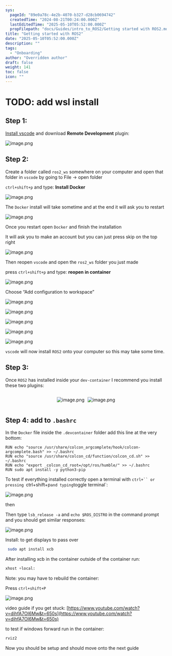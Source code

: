 ```yaml
---
sys:
  pageId: "89e0a78c-4e2b-4070-b327-d28cb0694742"
  createdTime: "2024-08-21T00:24:00.000Z"
  lastEditedTime: "2025-05-10T05:52:00.000Z"
  propFilepath: "docs/Guides/intro_to_ROS2/Getting started with ROS2.md"
title: "Getting started with ROS2"
date: "2025-05-10T05:52:00.000Z"
description: ""
tags:
  - "Onboarding"
author: "Overridden author"
draft: false
weight: 141
toc: false
icon: ""
---
```


# TODO: add wsl install

## Step 1:

[Install vscode](https://code.visualstudio.com/download) and download **Remote Development** plugin:

![image.png](https://prod-files-secure.s3.us-west-2.amazonaws.com/d518164a-d88e-44d1-a4ee-3adb3bd8bce0/efb52993-1881-4a40-b95e-6f020334f022/image.png?X-Amz-Algorithm=AWS4-HMAC-SHA256&X-Amz-Content-Sha256=UNSIGNED-PAYLOAD&X-Amz-Credential=ASIAZI2LB466SGLLG334%2F20250618%2Fus-west-2%2Fs3%2Faws4_request&X-Amz-Date=20250618T061336Z&X-Amz-Expires=3600&X-Amz-Security-Token=IQoJb3JpZ2luX2VjEJ7%2F%2F%2F%2F%2F%2F%2F%2F%2F%2FwEaCXVzLXdlc3QtMiJIMEYCIQC9kO%2FU1k59LcUjY3wI6EvU%2BBGIAVtmCSzoOjmK9bYe%2BAIhALbDdGrQkGOb7BsREIgHLzxdrKV3ptxXtIhLJT5Q6OyBKogECIf%2F%2F%2F%2F%2F%2F%2F%2F%2F%2FwEQABoMNjM3NDIzMTgzODA1IgwL1QVj5g9CAxoZ8Ckq3AMQ8B4k0JAwE7hJfidWzgnu45OYOn67jdFcLgEuRylOPvzFc8%2BknSSWdJmpW4xKe0WOVLRoTsJWl8%2Fl9EnPuP7k60zAb2U1ovlCkwNnDP4pPsA0bTk2zP7Rb1sUnLn3liwPuTxi%2FxQngj3Y3yrzlqNKuWYIY1uh43tD%2BI5OMmBEdXUsrw0hXf7AAGY3KrgHi8xf56Q%2B%2BeucKKArxGhGaJCaj%2BMOphg9uFsCx22KNe828N5sClYeFblsihkRIVhmxKVtzgTRZpSjMaN2ea8EhXbwDQIasMUmYxaoENUicYr1yiGlBZtsuRBT84ftWtGoY%2FNq1gEiBQ%2B1q09AO2DryfZFQ%2F9HjNjIFprbq2BOBweaFMFiwHx%2BrQ7lc%2FwxgFHmu0LUbujZXsyjiBPxwXlFspeivTmWcYKPs%2FflCUG%2BaHtdK9EYQqHCLZM005M7l9mNRBddHh3gBNayTAollb3JVAGNPlAgjWwxY0HBH6dk0zXXM3k2ChWbsRAc0Q7VDqrUc%2B2F2veCktcCbtH4NrFr%2F3we8Ulk4x3azTOVV0VHm99KzKa4uBwTxnfWuf7dFPEeFWzoBNpviq6QMeCXWvUPOsgaOlrntEPnKwXdrfntuhkfzpfB9aFQOQK5%2B9aVVTDyosnCBjqkAWa3YCl10GIuIFcUp09y5rp4A44o1CQYigD0NwquojHwapgFdseT7wl6Qj1Zy7nM52dVpkK0cvG7ZGOKO3Msju8Xj04NAPGZ%2BNE9FXMxM9b1o1RvT6zYsq2RCafBlmJ5fnPA1lERFRx6ee4gazDRKq48sPAnWlMk2lqh6GJAIVOdOC9mF6swlDQrXP37GtjRs2ON2%2FWIzVVR1n%2Fh7ke9q6QxOVid&X-Amz-Signature=569a7225b3d22ad3bd62dbd6e710942160e2b5d1490b6794b99d599ccaa40e0e&X-Amz-SignedHeaders=host&x-amz-checksum-mode=ENABLED&x-id=GetObject)

## Step 2:

Create a folder called `ros2_ws` somewhere on your computer and open that folder in `vscode` by going to File → open folder 

`ctrl+shift+p` and type: **Install Docker**

![image.png](https://prod-files-secure.s3.us-west-2.amazonaws.com/d518164a-d88e-44d1-a4ee-3adb3bd8bce0/2269dc0e-1cd5-47ff-bceb-c04ad9b2eab0/image.png?X-Amz-Algorithm=AWS4-HMAC-SHA256&X-Amz-Content-Sha256=UNSIGNED-PAYLOAD&X-Amz-Credential=ASIAZI2LB466SGLLG334%2F20250618%2Fus-west-2%2Fs3%2Faws4_request&X-Amz-Date=20250618T061336Z&X-Amz-Expires=3600&X-Amz-Security-Token=IQoJb3JpZ2luX2VjEJ7%2F%2F%2F%2F%2F%2F%2F%2F%2F%2FwEaCXVzLXdlc3QtMiJIMEYCIQC9kO%2FU1k59LcUjY3wI6EvU%2BBGIAVtmCSzoOjmK9bYe%2BAIhALbDdGrQkGOb7BsREIgHLzxdrKV3ptxXtIhLJT5Q6OyBKogECIf%2F%2F%2F%2F%2F%2F%2F%2F%2F%2FwEQABoMNjM3NDIzMTgzODA1IgwL1QVj5g9CAxoZ8Ckq3AMQ8B4k0JAwE7hJfidWzgnu45OYOn67jdFcLgEuRylOPvzFc8%2BknSSWdJmpW4xKe0WOVLRoTsJWl8%2Fl9EnPuP7k60zAb2U1ovlCkwNnDP4pPsA0bTk2zP7Rb1sUnLn3liwPuTxi%2FxQngj3Y3yrzlqNKuWYIY1uh43tD%2BI5OMmBEdXUsrw0hXf7AAGY3KrgHi8xf56Q%2B%2BeucKKArxGhGaJCaj%2BMOphg9uFsCx22KNe828N5sClYeFblsihkRIVhmxKVtzgTRZpSjMaN2ea8EhXbwDQIasMUmYxaoENUicYr1yiGlBZtsuRBT84ftWtGoY%2FNq1gEiBQ%2B1q09AO2DryfZFQ%2F9HjNjIFprbq2BOBweaFMFiwHx%2BrQ7lc%2FwxgFHmu0LUbujZXsyjiBPxwXlFspeivTmWcYKPs%2FflCUG%2BaHtdK9EYQqHCLZM005M7l9mNRBddHh3gBNayTAollb3JVAGNPlAgjWwxY0HBH6dk0zXXM3k2ChWbsRAc0Q7VDqrUc%2B2F2veCktcCbtH4NrFr%2F3we8Ulk4x3azTOVV0VHm99KzKa4uBwTxnfWuf7dFPEeFWzoBNpviq6QMeCXWvUPOsgaOlrntEPnKwXdrfntuhkfzpfB9aFQOQK5%2B9aVVTDyosnCBjqkAWa3YCl10GIuIFcUp09y5rp4A44o1CQYigD0NwquojHwapgFdseT7wl6Qj1Zy7nM52dVpkK0cvG7ZGOKO3Msju8Xj04NAPGZ%2BNE9FXMxM9b1o1RvT6zYsq2RCafBlmJ5fnPA1lERFRx6ee4gazDRKq48sPAnWlMk2lqh6GJAIVOdOC9mF6swlDQrXP37GtjRs2ON2%2FWIzVVR1n%2Fh7ke9q6QxOVid&X-Amz-Signature=e136d37cf5830c757b0472eed1c4d697ad963bbabc5b083b8f6b4cdcf0bd68e2&X-Amz-SignedHeaders=host&x-amz-checksum-mode=ENABLED&x-id=GetObject)

The `Docker` install will take sometime and at the end it will ask you to restart

![image.png](https://prod-files-secure.s3.us-west-2.amazonaws.com/d518164a-d88e-44d1-a4ee-3adb3bd8bce0/ed233f78-be33-4b1f-b89c-9c346c0e961e/image.png?X-Amz-Algorithm=AWS4-HMAC-SHA256&X-Amz-Content-Sha256=UNSIGNED-PAYLOAD&X-Amz-Credential=ASIAZI2LB466SGLLG334%2F20250618%2Fus-west-2%2Fs3%2Faws4_request&X-Amz-Date=20250618T061336Z&X-Amz-Expires=3600&X-Amz-Security-Token=IQoJb3JpZ2luX2VjEJ7%2F%2F%2F%2F%2F%2F%2F%2F%2F%2FwEaCXVzLXdlc3QtMiJIMEYCIQC9kO%2FU1k59LcUjY3wI6EvU%2BBGIAVtmCSzoOjmK9bYe%2BAIhALbDdGrQkGOb7BsREIgHLzxdrKV3ptxXtIhLJT5Q6OyBKogECIf%2F%2F%2F%2F%2F%2F%2F%2F%2F%2FwEQABoMNjM3NDIzMTgzODA1IgwL1QVj5g9CAxoZ8Ckq3AMQ8B4k0JAwE7hJfidWzgnu45OYOn67jdFcLgEuRylOPvzFc8%2BknSSWdJmpW4xKe0WOVLRoTsJWl8%2Fl9EnPuP7k60zAb2U1ovlCkwNnDP4pPsA0bTk2zP7Rb1sUnLn3liwPuTxi%2FxQngj3Y3yrzlqNKuWYIY1uh43tD%2BI5OMmBEdXUsrw0hXf7AAGY3KrgHi8xf56Q%2B%2BeucKKArxGhGaJCaj%2BMOphg9uFsCx22KNe828N5sClYeFblsihkRIVhmxKVtzgTRZpSjMaN2ea8EhXbwDQIasMUmYxaoENUicYr1yiGlBZtsuRBT84ftWtGoY%2FNq1gEiBQ%2B1q09AO2DryfZFQ%2F9HjNjIFprbq2BOBweaFMFiwHx%2BrQ7lc%2FwxgFHmu0LUbujZXsyjiBPxwXlFspeivTmWcYKPs%2FflCUG%2BaHtdK9EYQqHCLZM005M7l9mNRBddHh3gBNayTAollb3JVAGNPlAgjWwxY0HBH6dk0zXXM3k2ChWbsRAc0Q7VDqrUc%2B2F2veCktcCbtH4NrFr%2F3we8Ulk4x3azTOVV0VHm99KzKa4uBwTxnfWuf7dFPEeFWzoBNpviq6QMeCXWvUPOsgaOlrntEPnKwXdrfntuhkfzpfB9aFQOQK5%2B9aVVTDyosnCBjqkAWa3YCl10GIuIFcUp09y5rp4A44o1CQYigD0NwquojHwapgFdseT7wl6Qj1Zy7nM52dVpkK0cvG7ZGOKO3Msju8Xj04NAPGZ%2BNE9FXMxM9b1o1RvT6zYsq2RCafBlmJ5fnPA1lERFRx6ee4gazDRKq48sPAnWlMk2lqh6GJAIVOdOC9mF6swlDQrXP37GtjRs2ON2%2FWIzVVR1n%2Fh7ke9q6QxOVid&X-Amz-Signature=76a32fba0f65566305c0e9d76c98817d3b52fe3b1acef5f0771af6143410d291&X-Amz-SignedHeaders=host&x-amz-checksum-mode=ENABLED&x-id=GetObject)

Once you restart open `Docker` and finish the installation

It will ask you to make an account but you can just press skip on the top right

![image.png](https://prod-files-secure.s3.us-west-2.amazonaws.com/d518164a-d88e-44d1-a4ee-3adb3bd8bce0/21010ad9-1659-4fd9-9f59-9932a09b2a3d/image.png?X-Amz-Algorithm=AWS4-HMAC-SHA256&X-Amz-Content-Sha256=UNSIGNED-PAYLOAD&X-Amz-Credential=ASIAZI2LB466SGLLG334%2F20250618%2Fus-west-2%2Fs3%2Faws4_request&X-Amz-Date=20250618T061336Z&X-Amz-Expires=3600&X-Amz-Security-Token=IQoJb3JpZ2luX2VjEJ7%2F%2F%2F%2F%2F%2F%2F%2F%2F%2FwEaCXVzLXdlc3QtMiJIMEYCIQC9kO%2FU1k59LcUjY3wI6EvU%2BBGIAVtmCSzoOjmK9bYe%2BAIhALbDdGrQkGOb7BsREIgHLzxdrKV3ptxXtIhLJT5Q6OyBKogECIf%2F%2F%2F%2F%2F%2F%2F%2F%2F%2FwEQABoMNjM3NDIzMTgzODA1IgwL1QVj5g9CAxoZ8Ckq3AMQ8B4k0JAwE7hJfidWzgnu45OYOn67jdFcLgEuRylOPvzFc8%2BknSSWdJmpW4xKe0WOVLRoTsJWl8%2Fl9EnPuP7k60zAb2U1ovlCkwNnDP4pPsA0bTk2zP7Rb1sUnLn3liwPuTxi%2FxQngj3Y3yrzlqNKuWYIY1uh43tD%2BI5OMmBEdXUsrw0hXf7AAGY3KrgHi8xf56Q%2B%2BeucKKArxGhGaJCaj%2BMOphg9uFsCx22KNe828N5sClYeFblsihkRIVhmxKVtzgTRZpSjMaN2ea8EhXbwDQIasMUmYxaoENUicYr1yiGlBZtsuRBT84ftWtGoY%2FNq1gEiBQ%2B1q09AO2DryfZFQ%2F9HjNjIFprbq2BOBweaFMFiwHx%2BrQ7lc%2FwxgFHmu0LUbujZXsyjiBPxwXlFspeivTmWcYKPs%2FflCUG%2BaHtdK9EYQqHCLZM005M7l9mNRBddHh3gBNayTAollb3JVAGNPlAgjWwxY0HBH6dk0zXXM3k2ChWbsRAc0Q7VDqrUc%2B2F2veCktcCbtH4NrFr%2F3we8Ulk4x3azTOVV0VHm99KzKa4uBwTxnfWuf7dFPEeFWzoBNpviq6QMeCXWvUPOsgaOlrntEPnKwXdrfntuhkfzpfB9aFQOQK5%2B9aVVTDyosnCBjqkAWa3YCl10GIuIFcUp09y5rp4A44o1CQYigD0NwquojHwapgFdseT7wl6Qj1Zy7nM52dVpkK0cvG7ZGOKO3Msju8Xj04NAPGZ%2BNE9FXMxM9b1o1RvT6zYsq2RCafBlmJ5fnPA1lERFRx6ee4gazDRKq48sPAnWlMk2lqh6GJAIVOdOC9mF6swlDQrXP37GtjRs2ON2%2FWIzVVR1n%2Fh7ke9q6QxOVid&X-Amz-Signature=4539a123b5eed35ba4fddf09db85aec168cade4bb568ecbf7c2855214b303f59&X-Amz-SignedHeaders=host&x-amz-checksum-mode=ENABLED&x-id=GetObject)

Then reopen `vscode` and open the `ros2_ws` folder you just made

press `ctrl+shift+p` and type: **reopen in container**

![image.png](https://prod-files-secure.s3.us-west-2.amazonaws.com/d518164a-d88e-44d1-a4ee-3adb3bd8bce0/4e93b8c2-41ad-488c-8095-c74205196118/image.png?X-Amz-Algorithm=AWS4-HMAC-SHA256&X-Amz-Content-Sha256=UNSIGNED-PAYLOAD&X-Amz-Credential=ASIAZI2LB466SGLLG334%2F20250618%2Fus-west-2%2Fs3%2Faws4_request&X-Amz-Date=20250618T061336Z&X-Amz-Expires=3600&X-Amz-Security-Token=IQoJb3JpZ2luX2VjEJ7%2F%2F%2F%2F%2F%2F%2F%2F%2F%2FwEaCXVzLXdlc3QtMiJIMEYCIQC9kO%2FU1k59LcUjY3wI6EvU%2BBGIAVtmCSzoOjmK9bYe%2BAIhALbDdGrQkGOb7BsREIgHLzxdrKV3ptxXtIhLJT5Q6OyBKogECIf%2F%2F%2F%2F%2F%2F%2F%2F%2F%2FwEQABoMNjM3NDIzMTgzODA1IgwL1QVj5g9CAxoZ8Ckq3AMQ8B4k0JAwE7hJfidWzgnu45OYOn67jdFcLgEuRylOPvzFc8%2BknSSWdJmpW4xKe0WOVLRoTsJWl8%2Fl9EnPuP7k60zAb2U1ovlCkwNnDP4pPsA0bTk2zP7Rb1sUnLn3liwPuTxi%2FxQngj3Y3yrzlqNKuWYIY1uh43tD%2BI5OMmBEdXUsrw0hXf7AAGY3KrgHi8xf56Q%2B%2BeucKKArxGhGaJCaj%2BMOphg9uFsCx22KNe828N5sClYeFblsihkRIVhmxKVtzgTRZpSjMaN2ea8EhXbwDQIasMUmYxaoENUicYr1yiGlBZtsuRBT84ftWtGoY%2FNq1gEiBQ%2B1q09AO2DryfZFQ%2F9HjNjIFprbq2BOBweaFMFiwHx%2BrQ7lc%2FwxgFHmu0LUbujZXsyjiBPxwXlFspeivTmWcYKPs%2FflCUG%2BaHtdK9EYQqHCLZM005M7l9mNRBddHh3gBNayTAollb3JVAGNPlAgjWwxY0HBH6dk0zXXM3k2ChWbsRAc0Q7VDqrUc%2B2F2veCktcCbtH4NrFr%2F3we8Ulk4x3azTOVV0VHm99KzKa4uBwTxnfWuf7dFPEeFWzoBNpviq6QMeCXWvUPOsgaOlrntEPnKwXdrfntuhkfzpfB9aFQOQK5%2B9aVVTDyosnCBjqkAWa3YCl10GIuIFcUp09y5rp4A44o1CQYigD0NwquojHwapgFdseT7wl6Qj1Zy7nM52dVpkK0cvG7ZGOKO3Msju8Xj04NAPGZ%2BNE9FXMxM9b1o1RvT6zYsq2RCafBlmJ5fnPA1lERFRx6ee4gazDRKq48sPAnWlMk2lqh6GJAIVOdOC9mF6swlDQrXP37GtjRs2ON2%2FWIzVVR1n%2Fh7ke9q6QxOVid&X-Amz-Signature=b2d941f8149dc5e87c23474b0998da0a81031887c2e6311b3cde2dfa3c4d113b&X-Amz-SignedHeaders=host&x-amz-checksum-mode=ENABLED&x-id=GetObject)

Choose “Add configuration to workspace”

![image.png](https://prod-files-secure.s3.us-west-2.amazonaws.com/d518164a-d88e-44d1-a4ee-3adb3bd8bce0/9560b282-5060-4989-ba37-97e7b2c22476/image.png?X-Amz-Algorithm=AWS4-HMAC-SHA256&X-Amz-Content-Sha256=UNSIGNED-PAYLOAD&X-Amz-Credential=ASIAZI2LB466SGLLG334%2F20250618%2Fus-west-2%2Fs3%2Faws4_request&X-Amz-Date=20250618T061336Z&X-Amz-Expires=3600&X-Amz-Security-Token=IQoJb3JpZ2luX2VjEJ7%2F%2F%2F%2F%2F%2F%2F%2F%2F%2FwEaCXVzLXdlc3QtMiJIMEYCIQC9kO%2FU1k59LcUjY3wI6EvU%2BBGIAVtmCSzoOjmK9bYe%2BAIhALbDdGrQkGOb7BsREIgHLzxdrKV3ptxXtIhLJT5Q6OyBKogECIf%2F%2F%2F%2F%2F%2F%2F%2F%2F%2FwEQABoMNjM3NDIzMTgzODA1IgwL1QVj5g9CAxoZ8Ckq3AMQ8B4k0JAwE7hJfidWzgnu45OYOn67jdFcLgEuRylOPvzFc8%2BknSSWdJmpW4xKe0WOVLRoTsJWl8%2Fl9EnPuP7k60zAb2U1ovlCkwNnDP4pPsA0bTk2zP7Rb1sUnLn3liwPuTxi%2FxQngj3Y3yrzlqNKuWYIY1uh43tD%2BI5OMmBEdXUsrw0hXf7AAGY3KrgHi8xf56Q%2B%2BeucKKArxGhGaJCaj%2BMOphg9uFsCx22KNe828N5sClYeFblsihkRIVhmxKVtzgTRZpSjMaN2ea8EhXbwDQIasMUmYxaoENUicYr1yiGlBZtsuRBT84ftWtGoY%2FNq1gEiBQ%2B1q09AO2DryfZFQ%2F9HjNjIFprbq2BOBweaFMFiwHx%2BrQ7lc%2FwxgFHmu0LUbujZXsyjiBPxwXlFspeivTmWcYKPs%2FflCUG%2BaHtdK9EYQqHCLZM005M7l9mNRBddHh3gBNayTAollb3JVAGNPlAgjWwxY0HBH6dk0zXXM3k2ChWbsRAc0Q7VDqrUc%2B2F2veCktcCbtH4NrFr%2F3we8Ulk4x3azTOVV0VHm99KzKa4uBwTxnfWuf7dFPEeFWzoBNpviq6QMeCXWvUPOsgaOlrntEPnKwXdrfntuhkfzpfB9aFQOQK5%2B9aVVTDyosnCBjqkAWa3YCl10GIuIFcUp09y5rp4A44o1CQYigD0NwquojHwapgFdseT7wl6Qj1Zy7nM52dVpkK0cvG7ZGOKO3Msju8Xj04NAPGZ%2BNE9FXMxM9b1o1RvT6zYsq2RCafBlmJ5fnPA1lERFRx6ee4gazDRKq48sPAnWlMk2lqh6GJAIVOdOC9mF6swlDQrXP37GtjRs2ON2%2FWIzVVR1n%2Fh7ke9q6QxOVid&X-Amz-Signature=753d6cff5a94feded2b697d0603fad361d00feb0a56bafb3d119383c0230cd88&X-Amz-SignedHeaders=host&x-amz-checksum-mode=ENABLED&x-id=GetObject)

![image.png](https://prod-files-secure.s3.us-west-2.amazonaws.com/d518164a-d88e-44d1-a4ee-3adb3bd8bce0/2ee63f81-886b-48e8-a553-dc6e5eac99e4/image.png?X-Amz-Algorithm=AWS4-HMAC-SHA256&X-Amz-Content-Sha256=UNSIGNED-PAYLOAD&X-Amz-Credential=ASIAZI2LB466SGLLG334%2F20250618%2Fus-west-2%2Fs3%2Faws4_request&X-Amz-Date=20250618T061336Z&X-Amz-Expires=3600&X-Amz-Security-Token=IQoJb3JpZ2luX2VjEJ7%2F%2F%2F%2F%2F%2F%2F%2F%2F%2FwEaCXVzLXdlc3QtMiJIMEYCIQC9kO%2FU1k59LcUjY3wI6EvU%2BBGIAVtmCSzoOjmK9bYe%2BAIhALbDdGrQkGOb7BsREIgHLzxdrKV3ptxXtIhLJT5Q6OyBKogECIf%2F%2F%2F%2F%2F%2F%2F%2F%2F%2FwEQABoMNjM3NDIzMTgzODA1IgwL1QVj5g9CAxoZ8Ckq3AMQ8B4k0JAwE7hJfidWzgnu45OYOn67jdFcLgEuRylOPvzFc8%2BknSSWdJmpW4xKe0WOVLRoTsJWl8%2Fl9EnPuP7k60zAb2U1ovlCkwNnDP4pPsA0bTk2zP7Rb1sUnLn3liwPuTxi%2FxQngj3Y3yrzlqNKuWYIY1uh43tD%2BI5OMmBEdXUsrw0hXf7AAGY3KrgHi8xf56Q%2B%2BeucKKArxGhGaJCaj%2BMOphg9uFsCx22KNe828N5sClYeFblsihkRIVhmxKVtzgTRZpSjMaN2ea8EhXbwDQIasMUmYxaoENUicYr1yiGlBZtsuRBT84ftWtGoY%2FNq1gEiBQ%2B1q09AO2DryfZFQ%2F9HjNjIFprbq2BOBweaFMFiwHx%2BrQ7lc%2FwxgFHmu0LUbujZXsyjiBPxwXlFspeivTmWcYKPs%2FflCUG%2BaHtdK9EYQqHCLZM005M7l9mNRBddHh3gBNayTAollb3JVAGNPlAgjWwxY0HBH6dk0zXXM3k2ChWbsRAc0Q7VDqrUc%2B2F2veCktcCbtH4NrFr%2F3we8Ulk4x3azTOVV0VHm99KzKa4uBwTxnfWuf7dFPEeFWzoBNpviq6QMeCXWvUPOsgaOlrntEPnKwXdrfntuhkfzpfB9aFQOQK5%2B9aVVTDyosnCBjqkAWa3YCl10GIuIFcUp09y5rp4A44o1CQYigD0NwquojHwapgFdseT7wl6Qj1Zy7nM52dVpkK0cvG7ZGOKO3Msju8Xj04NAPGZ%2BNE9FXMxM9b1o1RvT6zYsq2RCafBlmJ5fnPA1lERFRx6ee4gazDRKq48sPAnWlMk2lqh6GJAIVOdOC9mF6swlDQrXP37GtjRs2ON2%2FWIzVVR1n%2Fh7ke9q6QxOVid&X-Amz-Signature=9b50c33a222d60e1df49eacbf39469a1b618c0a12891b056f2c2a1bfc3a18ef0&X-Amz-SignedHeaders=host&x-amz-checksum-mode=ENABLED&x-id=GetObject)

![image.png](https://prod-files-secure.s3.us-west-2.amazonaws.com/d518164a-d88e-44d1-a4ee-3adb3bd8bce0/ae1580b2-b048-407e-aed9-b584224a7a04/image.png?X-Amz-Algorithm=AWS4-HMAC-SHA256&X-Amz-Content-Sha256=UNSIGNED-PAYLOAD&X-Amz-Credential=ASIAZI2LB466SGLLG334%2F20250618%2Fus-west-2%2Fs3%2Faws4_request&X-Amz-Date=20250618T061336Z&X-Amz-Expires=3600&X-Amz-Security-Token=IQoJb3JpZ2luX2VjEJ7%2F%2F%2F%2F%2F%2F%2F%2F%2F%2FwEaCXVzLXdlc3QtMiJIMEYCIQC9kO%2FU1k59LcUjY3wI6EvU%2BBGIAVtmCSzoOjmK9bYe%2BAIhALbDdGrQkGOb7BsREIgHLzxdrKV3ptxXtIhLJT5Q6OyBKogECIf%2F%2F%2F%2F%2F%2F%2F%2F%2F%2FwEQABoMNjM3NDIzMTgzODA1IgwL1QVj5g9CAxoZ8Ckq3AMQ8B4k0JAwE7hJfidWzgnu45OYOn67jdFcLgEuRylOPvzFc8%2BknSSWdJmpW4xKe0WOVLRoTsJWl8%2Fl9EnPuP7k60zAb2U1ovlCkwNnDP4pPsA0bTk2zP7Rb1sUnLn3liwPuTxi%2FxQngj3Y3yrzlqNKuWYIY1uh43tD%2BI5OMmBEdXUsrw0hXf7AAGY3KrgHi8xf56Q%2B%2BeucKKArxGhGaJCaj%2BMOphg9uFsCx22KNe828N5sClYeFblsihkRIVhmxKVtzgTRZpSjMaN2ea8EhXbwDQIasMUmYxaoENUicYr1yiGlBZtsuRBT84ftWtGoY%2FNq1gEiBQ%2B1q09AO2DryfZFQ%2F9HjNjIFprbq2BOBweaFMFiwHx%2BrQ7lc%2FwxgFHmu0LUbujZXsyjiBPxwXlFspeivTmWcYKPs%2FflCUG%2BaHtdK9EYQqHCLZM005M7l9mNRBddHh3gBNayTAollb3JVAGNPlAgjWwxY0HBH6dk0zXXM3k2ChWbsRAc0Q7VDqrUc%2B2F2veCktcCbtH4NrFr%2F3we8Ulk4x3azTOVV0VHm99KzKa4uBwTxnfWuf7dFPEeFWzoBNpviq6QMeCXWvUPOsgaOlrntEPnKwXdrfntuhkfzpfB9aFQOQK5%2B9aVVTDyosnCBjqkAWa3YCl10GIuIFcUp09y5rp4A44o1CQYigD0NwquojHwapgFdseT7wl6Qj1Zy7nM52dVpkK0cvG7ZGOKO3Msju8Xj04NAPGZ%2BNE9FXMxM9b1o1RvT6zYsq2RCafBlmJ5fnPA1lERFRx6ee4gazDRKq48sPAnWlMk2lqh6GJAIVOdOC9mF6swlDQrXP37GtjRs2ON2%2FWIzVVR1n%2Fh7ke9q6QxOVid&X-Amz-Signature=720e0bbfba25088f6b42568239797c8684bcfa8b5aea3868ba769401920a6919&X-Amz-SignedHeaders=host&x-amz-checksum-mode=ENABLED&x-id=GetObject)

![image.png](https://prod-files-secure.s3.us-west-2.amazonaws.com/d518164a-d88e-44d1-a4ee-3adb3bd8bce0/53255b28-f75e-430f-b9e3-c0ac8577e42b/image.png?X-Amz-Algorithm=AWS4-HMAC-SHA256&X-Amz-Content-Sha256=UNSIGNED-PAYLOAD&X-Amz-Credential=ASIAZI2LB466SGLLG334%2F20250618%2Fus-west-2%2Fs3%2Faws4_request&X-Amz-Date=20250618T061336Z&X-Amz-Expires=3600&X-Amz-Security-Token=IQoJb3JpZ2luX2VjEJ7%2F%2F%2F%2F%2F%2F%2F%2F%2F%2FwEaCXVzLXdlc3QtMiJIMEYCIQC9kO%2FU1k59LcUjY3wI6EvU%2BBGIAVtmCSzoOjmK9bYe%2BAIhALbDdGrQkGOb7BsREIgHLzxdrKV3ptxXtIhLJT5Q6OyBKogECIf%2F%2F%2F%2F%2F%2F%2F%2F%2F%2FwEQABoMNjM3NDIzMTgzODA1IgwL1QVj5g9CAxoZ8Ckq3AMQ8B4k0JAwE7hJfidWzgnu45OYOn67jdFcLgEuRylOPvzFc8%2BknSSWdJmpW4xKe0WOVLRoTsJWl8%2Fl9EnPuP7k60zAb2U1ovlCkwNnDP4pPsA0bTk2zP7Rb1sUnLn3liwPuTxi%2FxQngj3Y3yrzlqNKuWYIY1uh43tD%2BI5OMmBEdXUsrw0hXf7AAGY3KrgHi8xf56Q%2B%2BeucKKArxGhGaJCaj%2BMOphg9uFsCx22KNe828N5sClYeFblsihkRIVhmxKVtzgTRZpSjMaN2ea8EhXbwDQIasMUmYxaoENUicYr1yiGlBZtsuRBT84ftWtGoY%2FNq1gEiBQ%2B1q09AO2DryfZFQ%2F9HjNjIFprbq2BOBweaFMFiwHx%2BrQ7lc%2FwxgFHmu0LUbujZXsyjiBPxwXlFspeivTmWcYKPs%2FflCUG%2BaHtdK9EYQqHCLZM005M7l9mNRBddHh3gBNayTAollb3JVAGNPlAgjWwxY0HBH6dk0zXXM3k2ChWbsRAc0Q7VDqrUc%2B2F2veCktcCbtH4NrFr%2F3we8Ulk4x3azTOVV0VHm99KzKa4uBwTxnfWuf7dFPEeFWzoBNpviq6QMeCXWvUPOsgaOlrntEPnKwXdrfntuhkfzpfB9aFQOQK5%2B9aVVTDyosnCBjqkAWa3YCl10GIuIFcUp09y5rp4A44o1CQYigD0NwquojHwapgFdseT7wl6Qj1Zy7nM52dVpkK0cvG7ZGOKO3Msju8Xj04NAPGZ%2BNE9FXMxM9b1o1RvT6zYsq2RCafBlmJ5fnPA1lERFRx6ee4gazDRKq48sPAnWlMk2lqh6GJAIVOdOC9mF6swlDQrXP37GtjRs2ON2%2FWIzVVR1n%2Fh7ke9q6QxOVid&X-Amz-Signature=d3fe6e0a3aaa4c9f1068f4e734428c3c59fde2c4f0e66af8b52beb363c8ff0e5&X-Amz-SignedHeaders=host&x-amz-checksum-mode=ENABLED&x-id=GetObject)

![image.png](https://prod-files-secure.s3.us-west-2.amazonaws.com/d518164a-d88e-44d1-a4ee-3adb3bd8bce0/7c562767-5af9-4ffb-97d1-327bcdf4ee00/image.png?X-Amz-Algorithm=AWS4-HMAC-SHA256&X-Amz-Content-Sha256=UNSIGNED-PAYLOAD&X-Amz-Credential=ASIAZI2LB466SGLLG334%2F20250618%2Fus-west-2%2Fs3%2Faws4_request&X-Amz-Date=20250618T061336Z&X-Amz-Expires=3600&X-Amz-Security-Token=IQoJb3JpZ2luX2VjEJ7%2F%2F%2F%2F%2F%2F%2F%2F%2F%2FwEaCXVzLXdlc3QtMiJIMEYCIQC9kO%2FU1k59LcUjY3wI6EvU%2BBGIAVtmCSzoOjmK9bYe%2BAIhALbDdGrQkGOb7BsREIgHLzxdrKV3ptxXtIhLJT5Q6OyBKogECIf%2F%2F%2F%2F%2F%2F%2F%2F%2F%2FwEQABoMNjM3NDIzMTgzODA1IgwL1QVj5g9CAxoZ8Ckq3AMQ8B4k0JAwE7hJfidWzgnu45OYOn67jdFcLgEuRylOPvzFc8%2BknSSWdJmpW4xKe0WOVLRoTsJWl8%2Fl9EnPuP7k60zAb2U1ovlCkwNnDP4pPsA0bTk2zP7Rb1sUnLn3liwPuTxi%2FxQngj3Y3yrzlqNKuWYIY1uh43tD%2BI5OMmBEdXUsrw0hXf7AAGY3KrgHi8xf56Q%2B%2BeucKKArxGhGaJCaj%2BMOphg9uFsCx22KNe828N5sClYeFblsihkRIVhmxKVtzgTRZpSjMaN2ea8EhXbwDQIasMUmYxaoENUicYr1yiGlBZtsuRBT84ftWtGoY%2FNq1gEiBQ%2B1q09AO2DryfZFQ%2F9HjNjIFprbq2BOBweaFMFiwHx%2BrQ7lc%2FwxgFHmu0LUbujZXsyjiBPxwXlFspeivTmWcYKPs%2FflCUG%2BaHtdK9EYQqHCLZM005M7l9mNRBddHh3gBNayTAollb3JVAGNPlAgjWwxY0HBH6dk0zXXM3k2ChWbsRAc0Q7VDqrUc%2B2F2veCktcCbtH4NrFr%2F3we8Ulk4x3azTOVV0VHm99KzKa4uBwTxnfWuf7dFPEeFWzoBNpviq6QMeCXWvUPOsgaOlrntEPnKwXdrfntuhkfzpfB9aFQOQK5%2B9aVVTDyosnCBjqkAWa3YCl10GIuIFcUp09y5rp4A44o1CQYigD0NwquojHwapgFdseT7wl6Qj1Zy7nM52dVpkK0cvG7ZGOKO3Msju8Xj04NAPGZ%2BNE9FXMxM9b1o1RvT6zYsq2RCafBlmJ5fnPA1lERFRx6ee4gazDRKq48sPAnWlMk2lqh6GJAIVOdOC9mF6swlDQrXP37GtjRs2ON2%2FWIzVVR1n%2Fh7ke9q6QxOVid&X-Amz-Signature=64f8c9d64eaf06d71d85f1ad0c517d96d2dc227fb06ae2c303181a46cec4d824&X-Amz-SignedHeaders=host&x-amz-checksum-mode=ENABLED&x-id=GetObject)

`vscode` will now install `ROS2` onto your computer so this may take some time.

## Step 3:

Once `ROS2` has installed inside your `dev-container` I recommend you install these two plugins:

<div style="display: flex;flex-direction: row; column-gap:10px; max-width: 630px;justify-content: center;">
<div>

![image.png](https://prod-files-secure.s3.us-west-2.amazonaws.com/d518164a-d88e-44d1-a4ee-3adb3bd8bce0/3fc3d550-5a54-4ba1-ba6b-faa01cdb7369/image.png?X-Amz-Algorithm=AWS4-HMAC-SHA256&X-Amz-Content-Sha256=UNSIGNED-PAYLOAD&X-Amz-Credential=ASIAZI2LB466Q7JQCEFQ%2F20250618%2Fus-west-2%2Fs3%2Faws4_request&X-Amz-Date=20250618T061340Z&X-Amz-Expires=3600&X-Amz-Security-Token=IQoJb3JpZ2luX2VjEJ7%2F%2F%2F%2F%2F%2F%2F%2F%2F%2FwEaCXVzLXdlc3QtMiJIMEYCIQDYIesZLx0Mflb8DPke2fPu9ufSd%2FOq7%2FIyBksvSSafCQIhALJbMcVIbXFERY8o90OikqefD%2BBwOcL7h%2BC5U175q4M7KogECIf%2F%2F%2F%2F%2F%2F%2F%2F%2F%2FwEQABoMNjM3NDIzMTgzODA1IgzSNmjEIvMcrDku31Mq3ANYI3DOMxU3A%2B7eSOOUYUWRaYkjwMmEicolMMix5PgiZIiRvhs7USXz1%2FwpDloe%2FquZjsoag3GZ5aZgCc5hDDNwzEQifRED%2Fvu3OquBeuB7mPaJOs07WrNjWiAFuMj%2F%2FEI5VI1PVy2xds8KFIaWBhQlk8CgyTOrVE7IS1f4%2BM9LYGS79LSO0F4eGTE5XzeQOOY4vZ7g3sdLiu7HHlrTDx5g4irVktZMmYpNNgTroJQgrKxi6pDHVb%2BojcsDMFJXM5ctf%2BYbeV58SYQ07plOWbAd7YEnxjtf%2FwkqXT56NQ96v1%2BcJ4wh7CrjanVBZWxI2GWc50x1YOGU%2Bnfzm%2F1YVaE5aCBVGyDIOJdj6wl9lMnQwLDM1mjdPFJjTIf4yP2DjP5jECS7CyJ4PcsB6XVJHlD9FT9f3T%2Fp1ugmAjR86uMcVxjsJq4Iwij5jBF252ibf6Akpc1aVcXhSQTnqvT7eJz9EmMJ3L6aAn7N6SSVIfT8ZNIEFEXCqk7RjRPOx%2BO52KHfAlcq6X00GooGQd6WIfXLHKnoi6njdHrgrb5%2BpnIEgNtqlOr8%2Bxz5zJYux%2F%2FPSl8EQst%2F8vlx1i2P8HZ%2BN4q4KrLlPDOiWi6liv3NYOTCvpI4NTc8QH6ggFxVjDC9o8nCBjqkAZ53nKdVYiPRkBsbUeFvAEbqj5hausuIAVtO43P4HTZgLKvzeMoIHS%2BuIJlt6CGrKzwYi%2B0kJAbGqEbl67sStDLLxQtCWWy5RrnZiXuMRM2XM3RSB37gxQqijPFNKNmg6W3CPbOVKFqQa0tdynEh5x8K8JMRAXlyrZlgDSGsc6Vc2IriympfVlX0vvxccYx9M3VDbrIPX%2BEm9shLBy0e2fSyZqnM&X-Amz-Signature=f25f7b6190ff3566291de043b871fae15fa2e13e3f5a70c0497eba09a4fe5f35&X-Amz-SignedHeaders=host&x-amz-checksum-mode=ENABLED&x-id=GetObject)

</div>
<div>

![image.png](https://prod-files-secure.s3.us-west-2.amazonaws.com/d518164a-d88e-44d1-a4ee-3adb3bd8bce0/d994cc66-13c2-4093-a5a3-f84cf4601a82/image.png?X-Amz-Algorithm=AWS4-HMAC-SHA256&X-Amz-Content-Sha256=UNSIGNED-PAYLOAD&X-Amz-Credential=ASIAZI2LB4664QWVLY5K%2F20250618%2Fus-west-2%2Fs3%2Faws4_request&X-Amz-Date=20250618T061340Z&X-Amz-Expires=3600&X-Amz-Security-Token=IQoJb3JpZ2luX2VjEJ7%2F%2F%2F%2F%2F%2F%2F%2F%2F%2FwEaCXVzLXdlc3QtMiJGMEQCIHJuSiX5tAoS0gu3zSHZp9LS0sJke5aNRMZALhdUcvm1AiA6XdLkbGTxHthTW%2Fc%2BNoUtZ7UE6tMXrEJxX3v4wcJQDCqIBAiH%2F%2F%2F%2F%2F%2F%2F%2F%2F%2F8BEAAaDDYzNzQyMzE4MzgwNSIMwE9KUjaTWUL89uG7KtwDmZF5hViNT0G4MV1oVeeUtmsAROyar42%2BbblmMN7c0S5qdvOfk3SOr8FKk8vekS2uxgvsqVF4w5DdZ0OzSdBC72fCWXoJuBKweg5XmSfWoswwYUE8LTi4m8psRiflFSNNmu6CpJ7UU%2BFzYoX3A%2FXYqerKAEIkbjJuqbfKUvvFU0OPVxsCyR%2BpcdEx%2Fo77p6y4qrDyelm6GFHRkhiF0MqFY%2FpBuoWXF78m61mtdbwHy9Uqc5hpohUb6QJNHRVZGSDbYBdFvcBUvf9hksER1lU%2B0636YkcO%2Fb20Xa%2Bnw0DU8WYpPyM%2FOWhLfuP3nRI91AOfjcVHUZ3RuHYx4ZIcat1dn3XwkjZ%2F%2F7VTqBE41UrLjeyGvkZ3AvLSr%2BMVee6CtXZ24asEVLXFI32rXYwUQ5A%2F0cyO%2B5jLYspRTpYns0I51tQgcAgUTnph1Aj8lLtDtC%2BavNQhFto%2B5Ahp0tr8oKIOVGK9LarLCGCASS7T%2FYqIcpbWXShHXaCQuS5yoSlXxdHUHrukpo4pGrObKXEob7JemVPSGva%2B%2FL3NNFBaQ%2F4rdwVR27%2F8d7x%2Bg6g6HOrKvm7hcqaxYYIhUQGolReLiq%2BSVatqvopAeaj2Z%2BYiAcpvpE%2FxNAC7eKnBRbYTuyEwjKPJwgY6pgEh4C1T25GICs0FuISGwgkzdw0SMMP13X3b4g9tmsca4Mu9nUHULQR7BUWp5%2Byey2P3ZwpQXD3OfTGzK3yqg80ZTIHt4Sl6dtlKNgjI4ZJKC2YQqE6nyM8vsMt0Ks%2Fj8eccSrDOn4Kw9PDwb3ILnD%2Bp4msk4kRYBXOZ49n2dth9efjICPlA4DYFnsIVcP79xQWr23epyjk6lNXG6DM2%2FLylJP7FJ0ea&X-Amz-Signature=caeabe5fce6bb9f0f42eebf9c848ed9e182069c747f2ed43df92f216585a670a&X-Amz-SignedHeaders=host&x-amz-checksum-mode=ENABLED&x-id=GetObject)

</div>
</div>

## Step 4: add to `.bashrc`

In the `Docker` file inside the `.devcontainer` folder add this line at the very bottom: 

```docker
RUN echo "source /usr/share/colcon_argcomplete/hook/colcon-argcomplete.bash" >> ~/.bashrc
RUN echo "source /usr/share/colcon_cd/function/colcon_cd.sh" >> ~/.bashrc
RUN echo "export _colcon_cd_root=/opt/ros/humble/" >> ~/.bashrc
RUN sudo apt install -y python3-pip 
```

To test if everything installed correctly open a terminal with `ctrl+`` or pressing `ctrl+shift+p` and typing `toggle terminal`:

![image.png](https://prod-files-secure.s3.us-west-2.amazonaws.com/d518164a-d88e-44d1-a4ee-3adb3bd8bce0/6a4943d8-b04e-4c02-9a58-775f3384d1a5/image.png?X-Amz-Algorithm=AWS4-HMAC-SHA256&X-Amz-Content-Sha256=UNSIGNED-PAYLOAD&X-Amz-Credential=ASIAZI2LB466SGLLG334%2F20250618%2Fus-west-2%2Fs3%2Faws4_request&X-Amz-Date=20250618T061336Z&X-Amz-Expires=3600&X-Amz-Security-Token=IQoJb3JpZ2luX2VjEJ7%2F%2F%2F%2F%2F%2F%2F%2F%2F%2FwEaCXVzLXdlc3QtMiJIMEYCIQC9kO%2FU1k59LcUjY3wI6EvU%2BBGIAVtmCSzoOjmK9bYe%2BAIhALbDdGrQkGOb7BsREIgHLzxdrKV3ptxXtIhLJT5Q6OyBKogECIf%2F%2F%2F%2F%2F%2F%2F%2F%2F%2FwEQABoMNjM3NDIzMTgzODA1IgwL1QVj5g9CAxoZ8Ckq3AMQ8B4k0JAwE7hJfidWzgnu45OYOn67jdFcLgEuRylOPvzFc8%2BknSSWdJmpW4xKe0WOVLRoTsJWl8%2Fl9EnPuP7k60zAb2U1ovlCkwNnDP4pPsA0bTk2zP7Rb1sUnLn3liwPuTxi%2FxQngj3Y3yrzlqNKuWYIY1uh43tD%2BI5OMmBEdXUsrw0hXf7AAGY3KrgHi8xf56Q%2B%2BeucKKArxGhGaJCaj%2BMOphg9uFsCx22KNe828N5sClYeFblsihkRIVhmxKVtzgTRZpSjMaN2ea8EhXbwDQIasMUmYxaoENUicYr1yiGlBZtsuRBT84ftWtGoY%2FNq1gEiBQ%2B1q09AO2DryfZFQ%2F9HjNjIFprbq2BOBweaFMFiwHx%2BrQ7lc%2FwxgFHmu0LUbujZXsyjiBPxwXlFspeivTmWcYKPs%2FflCUG%2BaHtdK9EYQqHCLZM005M7l9mNRBddHh3gBNayTAollb3JVAGNPlAgjWwxY0HBH6dk0zXXM3k2ChWbsRAc0Q7VDqrUc%2B2F2veCktcCbtH4NrFr%2F3we8Ulk4x3azTOVV0VHm99KzKa4uBwTxnfWuf7dFPEeFWzoBNpviq6QMeCXWvUPOsgaOlrntEPnKwXdrfntuhkfzpfB9aFQOQK5%2B9aVVTDyosnCBjqkAWa3YCl10GIuIFcUp09y5rp4A44o1CQYigD0NwquojHwapgFdseT7wl6Qj1Zy7nM52dVpkK0cvG7ZGOKO3Msju8Xj04NAPGZ%2BNE9FXMxM9b1o1RvT6zYsq2RCafBlmJ5fnPA1lERFRx6ee4gazDRKq48sPAnWlMk2lqh6GJAIVOdOC9mF6swlDQrXP37GtjRs2ON2%2FWIzVVR1n%2Fh7ke9q6QxOVid&X-Amz-Signature=6d963032dbcfc2e6840c5c224609780563da1991d1aeab6cf5cc23ae42b3f4e9&X-Amz-SignedHeaders=host&x-amz-checksum-mode=ENABLED&x-id=GetObject)

then 

Then type `lsb_release -a` and `echo $ROS_DISTRO` in the command prompt and you should get similar responses:

![image.png](https://prod-files-secure.s3.us-west-2.amazonaws.com/d518164a-d88e-44d1-a4ee-3adb3bd8bce0/3e635dec-a805-4e85-8b9e-d000e5b71a4e/image.png?X-Amz-Algorithm=AWS4-HMAC-SHA256&X-Amz-Content-Sha256=UNSIGNED-PAYLOAD&X-Amz-Credential=ASIAZI2LB466SGLLG334%2F20250618%2Fus-west-2%2Fs3%2Faws4_request&X-Amz-Date=20250618T061336Z&X-Amz-Expires=3600&X-Amz-Security-Token=IQoJb3JpZ2luX2VjEJ7%2F%2F%2F%2F%2F%2F%2F%2F%2F%2FwEaCXVzLXdlc3QtMiJIMEYCIQC9kO%2FU1k59LcUjY3wI6EvU%2BBGIAVtmCSzoOjmK9bYe%2BAIhALbDdGrQkGOb7BsREIgHLzxdrKV3ptxXtIhLJT5Q6OyBKogECIf%2F%2F%2F%2F%2F%2F%2F%2F%2F%2FwEQABoMNjM3NDIzMTgzODA1IgwL1QVj5g9CAxoZ8Ckq3AMQ8B4k0JAwE7hJfidWzgnu45OYOn67jdFcLgEuRylOPvzFc8%2BknSSWdJmpW4xKe0WOVLRoTsJWl8%2Fl9EnPuP7k60zAb2U1ovlCkwNnDP4pPsA0bTk2zP7Rb1sUnLn3liwPuTxi%2FxQngj3Y3yrzlqNKuWYIY1uh43tD%2BI5OMmBEdXUsrw0hXf7AAGY3KrgHi8xf56Q%2B%2BeucKKArxGhGaJCaj%2BMOphg9uFsCx22KNe828N5sClYeFblsihkRIVhmxKVtzgTRZpSjMaN2ea8EhXbwDQIasMUmYxaoENUicYr1yiGlBZtsuRBT84ftWtGoY%2FNq1gEiBQ%2B1q09AO2DryfZFQ%2F9HjNjIFprbq2BOBweaFMFiwHx%2BrQ7lc%2FwxgFHmu0LUbujZXsyjiBPxwXlFspeivTmWcYKPs%2FflCUG%2BaHtdK9EYQqHCLZM005M7l9mNRBddHh3gBNayTAollb3JVAGNPlAgjWwxY0HBH6dk0zXXM3k2ChWbsRAc0Q7VDqrUc%2B2F2veCktcCbtH4NrFr%2F3we8Ulk4x3azTOVV0VHm99KzKa4uBwTxnfWuf7dFPEeFWzoBNpviq6QMeCXWvUPOsgaOlrntEPnKwXdrfntuhkfzpfB9aFQOQK5%2B9aVVTDyosnCBjqkAWa3YCl10GIuIFcUp09y5rp4A44o1CQYigD0NwquojHwapgFdseT7wl6Qj1Zy7nM52dVpkK0cvG7ZGOKO3Msju8Xj04NAPGZ%2BNE9FXMxM9b1o1RvT6zYsq2RCafBlmJ5fnPA1lERFRx6ee4gazDRKq48sPAnWlMk2lqh6GJAIVOdOC9mF6swlDQrXP37GtjRs2ON2%2FWIzVVR1n%2Fh7ke9q6QxOVid&X-Amz-Signature=2dede8f165337c65fbeabcc8370c4221975201058c1eb358342a865d6bb44529&X-Amz-SignedHeaders=host&x-amz-checksum-mode=ENABLED&x-id=GetObject)

Install:  to get displays to pass over

```bash
 sudo apt install xcb
```

After installing xcb in the container outside of the container run:

```python
xhost +local:
```

Note: you may have to rebuild the container:

Press `ctrl+shift+P`

![image.png](https://prod-files-secure.s3.us-west-2.amazonaws.com/d518164a-d88e-44d1-a4ee-3adb3bd8bce0/6c2be660-2618-4c38-9c26-53554f7a0b7b/image.png?X-Amz-Algorithm=AWS4-HMAC-SHA256&X-Amz-Content-Sha256=UNSIGNED-PAYLOAD&X-Amz-Credential=ASIAZI2LB466SGLLG334%2F20250618%2Fus-west-2%2Fs3%2Faws4_request&X-Amz-Date=20250618T061336Z&X-Amz-Expires=3600&X-Amz-Security-Token=IQoJb3JpZ2luX2VjEJ7%2F%2F%2F%2F%2F%2F%2F%2F%2F%2FwEaCXVzLXdlc3QtMiJIMEYCIQC9kO%2FU1k59LcUjY3wI6EvU%2BBGIAVtmCSzoOjmK9bYe%2BAIhALbDdGrQkGOb7BsREIgHLzxdrKV3ptxXtIhLJT5Q6OyBKogECIf%2F%2F%2F%2F%2F%2F%2F%2F%2F%2FwEQABoMNjM3NDIzMTgzODA1IgwL1QVj5g9CAxoZ8Ckq3AMQ8B4k0JAwE7hJfidWzgnu45OYOn67jdFcLgEuRylOPvzFc8%2BknSSWdJmpW4xKe0WOVLRoTsJWl8%2Fl9EnPuP7k60zAb2U1ovlCkwNnDP4pPsA0bTk2zP7Rb1sUnLn3liwPuTxi%2FxQngj3Y3yrzlqNKuWYIY1uh43tD%2BI5OMmBEdXUsrw0hXf7AAGY3KrgHi8xf56Q%2B%2BeucKKArxGhGaJCaj%2BMOphg9uFsCx22KNe828N5sClYeFblsihkRIVhmxKVtzgTRZpSjMaN2ea8EhXbwDQIasMUmYxaoENUicYr1yiGlBZtsuRBT84ftWtGoY%2FNq1gEiBQ%2B1q09AO2DryfZFQ%2F9HjNjIFprbq2BOBweaFMFiwHx%2BrQ7lc%2FwxgFHmu0LUbujZXsyjiBPxwXlFspeivTmWcYKPs%2FflCUG%2BaHtdK9EYQqHCLZM005M7l9mNRBddHh3gBNayTAollb3JVAGNPlAgjWwxY0HBH6dk0zXXM3k2ChWbsRAc0Q7VDqrUc%2B2F2veCktcCbtH4NrFr%2F3we8Ulk4x3azTOVV0VHm99KzKa4uBwTxnfWuf7dFPEeFWzoBNpviq6QMeCXWvUPOsgaOlrntEPnKwXdrfntuhkfzpfB9aFQOQK5%2B9aVVTDyosnCBjqkAWa3YCl10GIuIFcUp09y5rp4A44o1CQYigD0NwquojHwapgFdseT7wl6Qj1Zy7nM52dVpkK0cvG7ZGOKO3Msju8Xj04NAPGZ%2BNE9FXMxM9b1o1RvT6zYsq2RCafBlmJ5fnPA1lERFRx6ee4gazDRKq48sPAnWlMk2lqh6GJAIVOdOC9mF6swlDQrXP37GtjRs2ON2%2FWIzVVR1n%2Fh7ke9q6QxOVid&X-Amz-Signature=3e3bf2497376532634974766fd26d74a35c1de0f50c226dc27b75d2421386087&X-Amz-SignedHeaders=host&x-amz-checksum-mode=ENABLED&x-id=GetObject)

video guide if you get stuck: [https://www.youtube.com/watch?v=dihfA7Ol6Mw&t=650s](https://www.youtube.com/watch?v=dihfA7Ol6Mw&t=650s)

to test if windows forward run in the container:

```bash
rviz2
```

Now you should be setup and should move onto the next guide 
